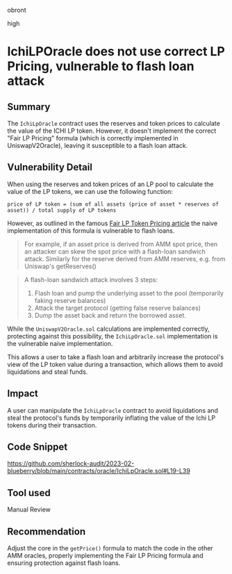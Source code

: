 obront

high

# IchiLPOracle does not use correct LP Pricing, vulnerable to flash loan attack

## Summary

The `IchiLpOracle` contract uses the reserves and token prices to calculate the value of the ICHI LP token. However, it doesn't implement the correct "Fair LP Pricing" formula (which is correctly implemented in UniswapV2Oracle), leaving it susceptible to a flash loan attack.

## Vulnerability Detail

When using the reserves and token prices of an LP pool to calculate the value of the LP tokens, we can use the following function:

`price of LP token = (sum of all assets (price of asset * reserves of asset)) / total supply of LP tokens`

However, as outlined in the famous [Fair LP Token Pricing article](https://blog.alphaventuredao.io/fair-lp-token-pricing/) the naive implementation of this formula is vulnerable to flash loans.

> For example, if an asset price is derived from AMM spot price, then an attacker can skew the spot price with a flash-loan sandwich attack. Similarly for the reserve derived from AMM reserves, e.g. from Uniswap's getReserves()

>A flash-loan sandwich attack involves 3 steps:
>1. Flash loan and pump the underlying asset to the pool (temporarily faking reserve balances)
>2. Attack the target protocol (getting false reserve balances)
>3. Dump the asset back and return the borrowed asset.

While the `UniswapV2Oracle.sol` calculations are implemented correctly, protecting against this possibility, the `IchiLpOracle.sol` implementation is the vulnerable naive implementation.

This allows a user to take a flash loan and arbitrarily increase the protocol's view of the LP token value during a transaction, which allows them to avoid liquidations and steal funds.

## Impact

A user can manipulate the `IchiLpOracle` contract to avoid liquidations and steal the protocol's funds by temporarily inflating the value of the Ichi LP tokens during their transaction.

## Code Snippet

https://github.com/sherlock-audit/2023-02-blueberry/blob/main/contracts/oracle/IchiLpOracle.sol#L19-L39

## Tool used

Manual Review

## Recommendation

Adjust the core in the `getPrice()` formula to match the code in the other AMM oracles, properly implementing the Fair LP Pricing formula and ensuring protection against flash loans.